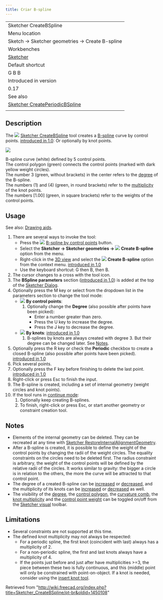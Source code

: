 ```yaml
---
title: Criar B-spline
---
```


|                                                                                                    |
| -------------------------------------------------------------------------------------------------- |
| Sketcher CreateBSpline                                                                             |
| Menu location                                                                                      |
| Sketch → Sketcher geometries → Create B-spline                                                     |
| Workbenches                                                                                        |
| [Sketcher](/Sketcher_Workbench "Sketcher Workbench")                                               |
| Default shortcut                                                                                   |
| G B B                                                                                              |
| Introduced in version                                                                              |
| 0.17                                                                                               |
| See also                                                                                           |
| [Sketcher CreatePeriodicBSpline](/Sketcher_CreatePeriodicBSpline "Sketcher CreatePeriodicBSpline") |
|                                                                                                    |

## Description

The ![](/images/Sketcher_CreateBSpline.svg) [Sketcher CreateBSpline](/Sketcher_CreateBSpline "Sketcher CreateBSpline") tool creates a [B-spline](/B-Splines "B-Splines") curve by control points. [introduced in 1.0](/Release_notes_1.0 "Release notes 1.0"): Or optionally by knot points.

![](/images/Sketcher_CreateBSpline_Example.png)

B-spline curve (white) defined by 5 control points.  
The control polygon (green) connects the control points (marked with dark yellow weight circles).  
The number 3 (green, without brackets) in the center refers to the [degree](/Sketcher_BSplineIncreaseDegree#Description "Sketcher BSplineIncreaseDegree") of the B-spline.  
The numbers (1) and (4) (green, in round brackets) refer to the [multiplicity](/Sketcher_BSplineDecreaseKnotMultiplicity#Description "Sketcher BSplineDecreaseKnotMultiplicity") of the knot points.  
The numbers [1.00] (green, in square brackets) refer to the weights of the control points.

## Usage

See also: [Drawing aids](/Sketcher_Workbench#Drawing_aids "Sketcher Workbench").

1. There are several ways to invoke the tool:
   - Press the ![](/images/Sketcher_CreateBSpline.svg) [B-spline by control points](/Sketcher_CreateBSpline "Sketcher CreateBSpline") button.
   - Select the **Sketcher → Sketcher geometries → ![](/images/Sketcher_CreateBSpline.svg) Create B-spline** option from the menu.
   - Right-click in the [3D view](/3D_view "3D view") and select the **![](/images/Sketcher_CreateBSpline.svg) Create B-spline** option from the context menu. [introduced in 1.0](/Release_notes_1.0 "Release notes 1.0")
   - Use the keyboard shortcut: G then B, then B.
2. The cursor changes to a cross with the tool icon.
3. The **BSpline parameters** section ([introduced in 1.0](/Release_notes_1.0 "Release notes 1.0")) is added at the top of the [Sketcher Dialog](/Sketcher_Dialog "Sketcher Dialog").
4. Optionally press the M key or select from the dropdown list in the parameters section to change the tool mode:
   - ![](/images/Sketcher_CreateBSpline.svg) **By control points**:
     1. Optionally change the **Degree** (also possible after points have been picked):
        - Enter a number greater than zero.
        - Press the U key to increase the degree.
        - Press the J key to decrease the degree.
   - ![](/images/Sketcher_CreateBSplineByInterpolation.svg) **By knots**: [introduced in 1.0](/Release_notes_1.0 "Release notes 1.0")
     1. B-splines by knots are always created with degree 3. But their degree can be changed later. See [Notes](#Notes).
5. Optionally press the R key or check the **Periodic** checkbox to create a closed B-spline (also possible after points have been picked). [introduced in 1.0](/Release_notes_1.0 "Release notes 1.0")
6. Pick several points.
7. Optionally press the F key before finishing to delete the last point. [introduced in 1.0](/Release_notes_1.0 "Release notes 1.0")
8. Right-click or press Esc to finish the input.
9. The B-spline is created, including a set of internal geometry (weight circles and knot points).
10. If the tool runs in [continue mode](/Sketcher_Workbench#Continue_modes "Sketcher Workbench"):
    1. Optionally keep creating B-splines.
    2. To finish, right-click or press Esc, or start another geometry or constraint creation tool.

## Notes

- Elements of the internal geometry can be deleted. They can be recreated at any time with [Sketcher RestoreInternalAlignmentGeometry](/Sketcher_RestoreInternalAlignmentGeometry "Sketcher RestoreInternalAlignmentGeometry").
- After a B-spline is created, it is possible to define the weight of the control points by changing the radii of the weight circles. The equality constraints on the circles need to be deleted first. The radius constraint is arbitrary, the weight of the control points will be defined by the relative radii of the circles. It works similar to gravity: the bigger a circle is in relation to the others, the more the curve will be attracted to that control point.
- The degree of a created B-spline can be [increased](/Sketcher_BSplineIncreaseDegree "Sketcher BSplineIncreaseDegree") or [decreased](/Sketcher_BSplineDecreaseDegree "Sketcher BSplineDecreaseDegree"), and the multiplicity of its knots can be [increased](/Sketcher_BSplineIncreaseKnotMultiplicity "Sketcher BSplineIncreaseKnotMultiplicity") or [decreased](/Sketcher_BSplineIncreaseKnotMultiplicity "Sketcher BSplineIncreaseKnotMultiplicity") as well.
- The visibility of the [degree](/Sketcher_BSplineDegree "Sketcher BSplineDegree"), the [control polygon](/Sketcher_BSplinePolygon "Sketcher BSplinePolygon"), the [curvature comb](/Sketcher_BSplineComb "Sketcher BSplineComb"), the [knot multiplicity](/Sketcher_BSplineKnotMultiplicity "Sketcher BSplineKnotMultiplicity") and the [control point weight](/Sketcher_BSplinePoleWeight "Sketcher BSplinePoleWeight") can be toggled on/off from the [Sketcher visual](/Sketcher_Workbench#Sketcher_visual "Sketcher Workbench") toolbar.

## Limitations

- Several constraints are not supported at this time.
- The defined knot multiplicity may not always be respected:
  - For a periodic spline, the first knot (coincident with last) always has a multiplicity of 2.
  - For a non-periodic spline, the first and last knots always have a multiplicity of 4.
  - If the points just before and just after have multiplicities >=3, the piece between these two is fully continuous, and this (middle) point will only be constrained with point-on-object. If a knot is needed, consider using the [insert knot tool](/Sketcher_BSplineInsertKnot "Sketcher BSplineInsertKnot").

Retrieved from "<http://wiki.freecad.org/index.php?title=Sketcher_CreateBSpline/pt-br&oldid=1450108>"
